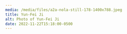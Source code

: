 ```yaml
---
media: /media/files/a2a-nola-still-178-1400x788.jpeg
title: Yun-Fei Ji
alt: Photo of Yun-Fei Ji
date: 2022-11-22T15:18:00-0500
---
```


